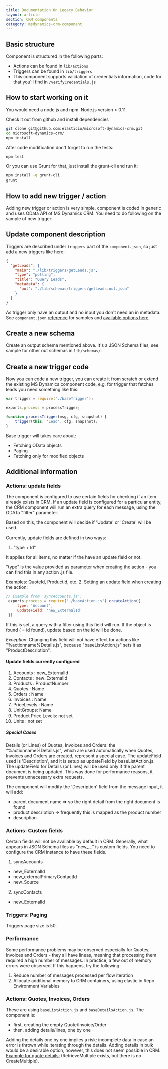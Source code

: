 ```yaml
---
title: Documentation On Legacy Behavior
layout: article
section: CRM components
category: msdynamics-crm-component
---
```



## Basic structure

Component is structured in the following parts:

 * Actions can be found in `lib/actions`
 * Triggers can be found in `lib/triggers`
 * This component supports validation of credentials information, code for that you'll find in `/verifyCredentials.js`

## How to start working on it

You would need a node.js and npm. Node.js version > 0.11.

Check it out from github and install dependencies

```sh
git clone git@github.com:elasticio/microsoft-dynamics-crm.git
cd microsoft-dynamics-crm/
npm install
```

After code modification don't forget to run the tests:

```sh
npm test
```

Or you can use Grunt for that, just install the grunt-cli and run it:

```sh
npm install -g grunt-cli
grunt
```


## How to add new trigger / action

Adding new trigger or action is very simple, component is coded in generic and uses OData API of MS Dynamics CRM. You need to do following on the sample of new trigger:

## Update component description

Triggers are described under `triggers` part of the `component.json`, so just add a new triggers like here:

```json
{
  "getLeads": {
    "main": "./lib/triggers/getLeads.js",
    "type": "polling",
    "title": "Query Leads",
    "metadata": {
      "out": "./lib/schemas/triggers/getLeads.out.json"
    }
  }
}
```
As trigger only have an output and no input you don't need an in metadata. See ``component.json`` [reference](http://docs.elastic.io/docs/component-descriptor) for samples and [available options here](http://docs.elastic.io/docs/component-descriptor).

## Create a new schema

Create an output schema mentioned above. It's a JSON Schema files, see sample for other out schemas in ```lib/schemas/```.

## Create a new trigger code

Now you can code a new trigger, you can create it from scratch or extend the existing MS Dynamics component code, e.g. for trigger that fetches leads you need something like this:

```js
var trigger = require('./baseTrigger');

exports.process = processTrigger;

function processTrigger(msg, cfg, snapshot) {
    trigger(this, 'Lead', cfg, snapshot);
}
```

Base trigger will takes care about:
 * Fetching OData objects
 * Paging
 * Fetching only for modified objects


## Additional information

### Actions: update fields

The component is configured to use certain fields for checking if an item already exists in CRM.
If an update field is configured for a particular entity, the CRM component will run an extra query for each message, using the ODATa "filter" parameter.

Based on this, the component will decide if 'Update' or 'Create' will be used.

Currently, update fields are defined in two ways:

 1. "type + Id"

 It applies for all items, no matter if the have an update field or not.

 "type" is the value provided as parameter when creating the action - you can find this in any action .js file.

 Examples: QuoteId, ProductId, etc.
 2. Setting an update field when creating the action:

```js
// Example from 'syncAccounts.js':
 exports.process = require('./baseAction.js').createAction({
     type: 'Account',
     updateField: 'new_ExternalId'
 })
```

If this is set, a query with a filter using this field will run. If the object is found ( = id found), update based on the id will be done.

*Exception*:
Changing this field will not have effect for actions like "%actionname%Details.js", because "baseListAction.js" sets it as "ProductDescription".

#### Update fields currently configured
1. Accounts :  new_ExternalId
2. Contacts :  new_ExternalId
3. Products : ProductNumber
4. Quotes   : Name
5. Orders   : Name
6. Invoices : Name
7. PriceLevels : Name
8. UnitGroups: Name
9. Product Price Levels: not set
10. Units : not set

##### Special Cases

Details (or Lines) of Quotes, Invoices and Orders: the "%actionname%Details.js", which are used automatically when Quotes, Invoices and Orders are created, represent a special case.
The updateField used is 'Description', and it is setup as updateField by baseListAction.js.
The updateField for Details (or Lines) will be used only if the parent document is being updated. This was done for performance reasons, it prevents unnecessary extra requests.

The component will modify the 'Description' field from the message input, it will add:
- parent document name => so the right detail from the right document is found
- product description => frequently this is mapped as the product number
- description


### Actions: Custom fields

Certain fields will not be available by default in CRM.
Generally, what appears in JSON Schema files as "new_..." is custom fields.
You need to configure the CRM instance to have these fields.

1. syncAccounts
 * new_ExternalId
 * new_externalPrimaryContactId
 * new_Source
2. syncContacts
 * new_ExternalId

### Triggers: Paging

Triggers page size is 50.

### Performance

Some performance problems may be observed especially for Quotes, Invoices and Orders - they all have lineas, meaning that processing them required a high number of messages.
In practice, a few out of memory errors were observed.
If this happens, try the following:
1. Reduce number of messages processed per flow iteration
2. Allocate additional memory to CRM containers, using elastic.io Repo Environment Variables

### Actions: Quotes, Invoices, Orders

These are using `baseListAction.js` and `baseDetailsAction.js`.
The component is:
* first, creating the empty Quote/Invoice/Order
* then, adding details/lines, one by one

Adding the details one by one implies a risk: incomplete data in case an error is thrown while iterating through the details.
Adding details in bulk would be a desirable option, however, this does not seem possible in CRM.
[Example for quote details:](https://msdn.microsoft.com/en-us/library/gg328283.aspx) (RetrieveMultiple exists, but there is no CreateMultiple).
